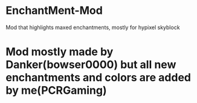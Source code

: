 # EnchantMent-Mod
Mod that highlights maxed enchantments, mostly for hypixel skyblock
# Mod mostly made by Danker(bowser0000) but all new enchantments and colors are added by me(PCRGaming)
